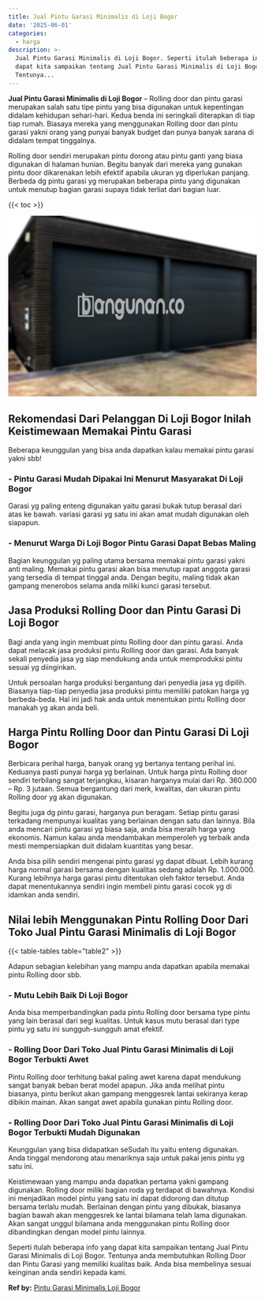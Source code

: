 ```yaml
---
title: Jual Pintu Garasi Minimalis di Loji Bogor
date: '2025-06-01'
categories:
  - harga
description: >-
  Jual Pintu Garasi Minimalis di Loji Bogor. Seperti itulah beberapa info yang
  dapat kita sampaikan tentang Jual Pintu Garasi Minimalis di Loji Bogor.
  Tentunya...
---
```


**Jual Pintu Garasi Minimalis di Loji Bogor** – Rolling door dan pintu garasi merupakan salah satu tipe pintu yang bisa digunakan untuk kepentingan didalam kehidupan sehari-hari. Kedua benda ini seringkali diterapkan di tiap tiap rumah. Biasaya mereka yang menggunakan Rolling door dan pintu garasi yakni orang yang punyai banyak budget dan punya banyak sarana di didalam tempat tinggalnya.

Rolling door sendiri merupakan pintu dorong atau pintu ganti yang biasa digunakan di halaman hunian. Begitu banyak dari mereka yang gunakan pintu door dikarenakan lebih efektif apabila ukuran yg diperlukan panjang. Berbeda dg pintu garasi yg merupakan beberapa pintu yang digunakan untuk menutup bagian garasi supaya tidak terliat dari bagian luar.

{{< toc >}}

![Jual Pintu Garasi Minimalis di Loji Bogor](/images/pintu-garasi-23.png)

## Rekomendasi Dari Pelanggan Di Loji Bogor Inilah Keistimewaan Memakai Pintu Garasi

Beberapa keunggulan yang bisa anda dapatkan kalau memakai pintu garasi yakni sbb!

### \- Pintu Garasi Mudah Dipakai Ini Menurut Masyarakat Di Loji Bogor

Garasi yg paling enteng digunakan yaitu garasi bukak tutup berasal dari atas ke bawah. variasi garasi yg satu ini akan amat mudah digunakan oleh siapapun.

### \- Menurut Warga Di Loji Bogor Pintu Garasi Dapat Bebas Maling

Bagian keunggulan yg paling utama bersama memakai pintu garasi yakni anti maling. Memakai pintu garasi akan bisa menutup rapat anggota garasi yang tersedia di tempat tinggal anda. Dengan begitu, maling tidak akan gampang menerobos selama anda miliki kunci garasi tersebut.

## Jasa Produksi Rolling Door dan Pintu Garasi Di Loji Bogor

Bagi anda yang ingin membuat pintu Rolling door dan pintu garasi. Anda dapat melacak jasa produksi pintu Rolling door dan garasi. Ada banyak sekali penyedia jasa yg siap mendukung anda untuk memproduksi pintu sesuai yg diinginkan.

Untuk persoalan harga produksi bergantung dari penyedia jasa yg dipilih. Biasanya tiap-tiap penyedia jasa produksi pintu memiliki patokan harga yg berbeda-beda. Hal ini jadi hak anda untuk menentukan pintu Rolling door manakah yg akan anda beli.

## Harga Pintu Rolling Door dan Pintu Garasi Di Loji Bogor

Berbicara perihal harga, banyak orang yg bertanya tentang perihal ini. Keduanya pasti punyai harga yg berlainan. Untuk harga pintu Rolling door sendiri terbilang sangat terjangkau, kisaran harganya mulai dari Rp. 360.000 – Rp. 3 jutaan. Semua bergantung dari merk, kwalitas, dan ukuran pintu Rolling door yg akan digunakan.

Begitu juga dg pintu garasi, harganya pun beragam. Setiap pintu garasi terkadang mempunyai kualitas yang berlainan dengan satu dan lainnya. Bila anda mencari pintu garasi yg biasa saja, anda bisa meraih harga yang ekonomis. Namun kalau anda mendambakan memperoleh yg terbaik anda mesti mempersiapkan duit didalam kuantitas yang besar.

Anda bisa pilih sendiri mengenai pintu garasi yg dapat dibuat. Lebih kurang harga normal garasi bersama dengan kualitas sedang adalah Rp. 1.000.000. Kurang lebihnya harga garasi pintu ditentukan oleh faktor tersebut. Anda dapat menentukannya sendiri ingin membeli pintu garasi cocok yg di idamkan anda sendiri.

## Nilai lebih Menggunakan Pintu Rolling Door Dari Toko Jual Pintu Garasi Minimalis di Loji Bogor

{{< table-tables table="table2" >}}

Adapun sebagian kelebihan yang mampu anda dapatkan apabila memakai pintu Rolling door sbb.

### \- Mutu Lebih Baik Di Loji Bogor

Anda bisa memperbandingkan pada pintu Rolling door bersama type pintu yang lain berasal dari segi kualitas. Untuk kasus mutu berasal dari type pintu yg satu ini sungguh-sungguh amat efektif.

### \- Rolling Door Dari Toko Jual Pintu Garasi Minimalis di Loji Bogor Terbukti Awet

Pintu Rolling door terhitung bakal paling awet karena dapat mendukung sangat banyak beban berat model apapun. Jika anda melihat pintu biasanya, pintu berikut akan gampang menggesrek lantai sekiranya kerap dibikin mainan. Akan sangat awet apabila gunakan pintu Rolling door.

### \- Rolling Door Dari Toko Jual Pintu Garasi Minimalis di Loji Bogor Terbukti Mudah Digunakan

Keunggulan yang bisa didapatkan seSudah itu yaitu enteng digunakan. Anda tinggal mendorong atau menariknya saja untuk pakai jenis pintu yg satu ini.

Keistimewaan yang mampu anda dapatkan pertama yakni gampang digunakan. Rolling door miliki bagian roda yg terdapat di bawahnya. Kondisi ini menjadikan model pintu yang satu ini dapat didorong dan ditutup bersama terlalu mudah. Berlainan dengan pintu yang dibukak, biasanya bagian bawah akan menggesrek ke lantai bilamana telah lama digunakan. Akan sangat unggul bilamana anda menggunakan pintu Rolling door dibandingkan dengan model pintu lainnya.

Seperti itulah beberapa info yang dapat kita sampaikan tentang Jual Pintu Garasi Minimalis di Loji Bogor. Tentunya anda membutuhkan Rolling Door dan Pintu Garasi yang memiliki kualitas baik. Anda bisa membelinya sesuai keinginan anda sendiri kepada kami.

**Ref by:** [Pintu Garasi Minimalis Loji Bogor](https://id.wikipedia.org/wiki/Pintu)
